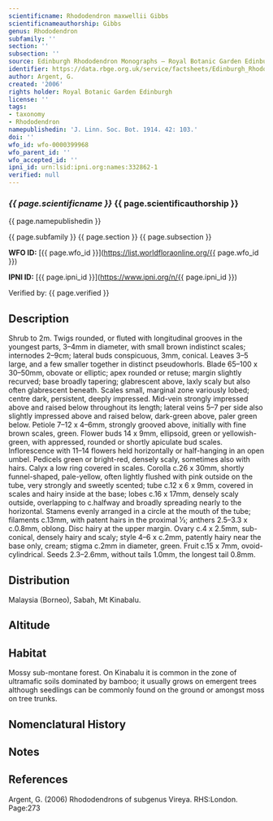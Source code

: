 ```yaml
---
scientificname: Rhododendron maxwellii Gibbs
scientificnameauthorship: Gibbs
genus: Rhododendron
subfamily: ''
section: ''
subsection: ''
source: Edinburgh Rhododendron Monographs – Royal Botanic Garden Edinburgh
identifier: https://data.rbge.org.uk/service/factsheets/Edinburgh_Rhododendron_Monographs.xhtml
author: Argent, G.
created: '2006'
rights holder: Royal Botanic Garden Edinburgh
license: ''
tags:
- taxonomy
- Rhododendron
namepublishedin: 'J. Linn. Soc. Bot. 1914. 42: 103.'
doi: ''
wfo_id: wfo-0000399968
wfo_parent_id: ''
wfo_accepted_id: ''
ipni_id: urn:lsid:ipni.org:names:332862-1
verified: null
---
```

### _{{ page.scientificname }}_ {{ page.scientificauthorship }}
 {{ page.namepublishedin }}

{{ page.subfamily }} {{ page.section }} {{ page.subsection }}

**WFO ID:** [{{ page.wfo_id }}](https://list.worldfloraonline.org/{{ page.wfo_id }})

**IPNI ID:** [{{ page.ipni_id }}](https://www.ipni.org/n/{{ page.ipni_id }})

Verified by: {{ page.verified }}



## Description
Shrub to 2m. Twigs rounded, or fluted with longitudinal grooves in the youngest parts, 3–4mm in diameter, with small brown indistinct scales; internodes 2–9cm; lateral buds conspicuous, 3mm, conical. Leaves 3–5 large, and a few smaller together in distinct pseudowhorls. Blade 65–100 x 30–50mm, obovate or elliptic; apex rounded or retuse; margin slightly recurved; base broadly tapering; glabrescent above, laxly scaly but also often glabrescent beneath. Scales small, marginal zone variously lobed; centre dark, persistent, deeply impressed. Mid-vein strongly impressed above and raised below throughout its length; lateral veins 5–7 per side also slightly impressed above and raised below, dark-green above, paler green below. Petiole 7–12 x 4–6mm, strongly grooved above, initially with fine brown scales, green. Flower buds 14 x 9mm, ellipsoid, green or yellowish-green, with appressed, rounded or shortly apiculate bud scales. Inflorescence with 11–14 flowers held horizontally or half-hanging in an open umbel. Pedicels green or bright-red, densely scaly, sometimes also with hairs. Calyx a low ring covered in scales. Corolla c.26 x 30mm, shortly funnel-shaped, pale-yellow, often lightly flushed with pink outside on the tube, very strongly and sweetly scented; tube c.12 x 6 x 9mm, covered in scales and hairy inside at the base; lobes c.16 x 17mm, densely scaly outside, overlapping to c.halfway and broadly spreading nearly to the horizontal. Stamens evenly arranged in a circle at the mouth of the tube; filaments c.13mm, with patent hairs in the proximal 1⁄3; anthers 2.5–3.3 x c.0.8mm, oblong. Disc hairy at the upper margin. Ovary c.4 x 2.5mm, sub-conical, densely hairy and scaly; style 4–6 x c.2mm, patently hairy near the base only, cream; stigma c.2mm in diameter, green. Fruit c.15 x 7mm, ovoid-cylindrical. Seeds 2.3–2.6mm, without tails 1.0mm, the longest tail 0.8mm.

## Distribution
Malaysia (Borneo), Sabah, Mt Kinabalu.

## Altitude


## Habitat
Mossy sub-montane forest. On Kinabalu it is common in the zone of ultramafic soils dominated by bamboo; it usually grows on emergent trees although seedlings can be commonly found on the ground or amongst moss on tree trunks.

## Nomenclatural History

                       
## Notes


## References

Argent, G. (2006) Rhododendrons of subgenus Vireya. RHS:London. Page:273
